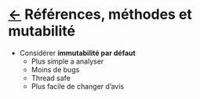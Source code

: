 # [$\leftarrow$](../README.md) Références, méthodes et mutabilité

- Considérer **immutabilité par défaut**
  - Plus simple a analyser
  - Moins de bugs
  - Thread safe
  - Plus facile de changer d’avis
